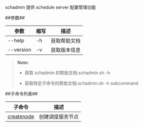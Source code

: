 schadmin 提供 schedule server 配置管理功能

##参数##

|参数      |缩写        |描述          |
|----------|-----------|--------------|
|--help    |-h         |获取帮助文档  |
|--version |-v         |获取版本信息  |

>  **Note:**
>
>  * 获取 schadmin 的帮助文档:schadmin.sh -h
>
>  * 获取特定子命令的帮助文档:schadmin.sh -h subcommand

##子命令列表##

|子命令    |描述             |
|----------|----------------|
|[createnode][createnode]|创建调度服务节点  |

[createnode]:Maintainance/Tools/Schadmin/createnode.md
